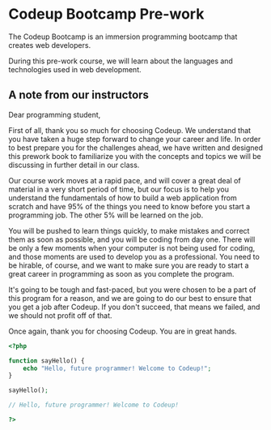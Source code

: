 # Codeup Bootcamp Pre-work

The Codeup Bootcamp is an immersion programming bootcamp that creates web developers.

During this pre-work course, we will learn about the languages and technologies used in web development.

## A note from our instructors

Dear programming student,

First of all, thank you so much for choosing Codeup. We understand that you have taken a huge step forward to change your career and life. In order to best prepare you for the challenges ahead, we have written and designed this prework book to familiarize you with the concepts and topics we will be discussing in further detail in our class.

Our course work moves at a rapid pace, and will cover a great deal of material in a very short period of time, but our focus is to help you understand the fundamentals of how to build a web application from scratch and have 95% of the things you need to know before you start a programming job. The other 5% will be learned on the job.

You will be pushed to learn things quickly, to make mistakes and correct them as soon as possible, and you will be coding from day one. There will be only a few moments when your computer is not being used for coding, and those moments are used to develop you as a professional. You need to be hirable, of course, and we want to make sure you are ready to start a great career in programming as soon as you complete the program.

It's going to be tough and fast-paced, but you were chosen to be a part of this program for a reason, and we are going to do our best to ensure that you get a job after Codeup. If you don't succeed, that means we failed, and we should not profit off of that.

Once again, thank you for choosing Codeup. You are in great hands.

```php
<?php

function sayHello() {
    echo "Hello, future programmer! Welcome to Codeup!";
}

sayHello();

// Hello, future programmer! Welcome to Codeup!

?>
```
